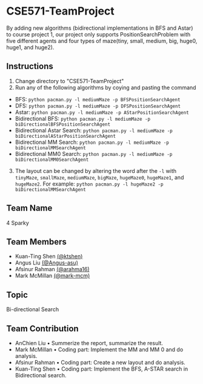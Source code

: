 # CSE571-TeamProject
By adding new algorithms (bidirectional implementations in BFS and Astar) to course project 1, our project only supports PositionSearchProblem with five different agents and four types of maze(tiny, small, medium, big, huge0, huge1, and huge2).

## Instructions
1. Change directory to "CSE571-TeamProject"
2. Run any of the following algorithms by coying and pasting the command
 - BFS: `python pacman.py -l mediumMaze -p BFSPositionSearchAgent`
 - DFS: `python pacman.py -l mediumMaze -p DFSPositionSearchAgent`
 - Astar: `python pacman.py -l mediumMaze -p AStarPositionSearchAgent`
 - Bidirectional BFS: `python pacman.py -l mediumMaze -p biDirectionalBFSPositionSearchAgent`
 - Bidirectional Astar Search: `python pacman.py -l mediumMaze -p biDirectionalAStarPositionSearchAgent`
 - Bidirectional MM Search: `python pacman.py -l mediumMaze -p biDirectionalMMSearchAgent`
 - Bidirectional MM0 Search: `python pacman.py -l mediumMaze -p biDirectionalMM0SearchAgent`
3. The layout can be changed by altering the word after the `-l` with `tinyMaze`, `smallMaze`, `mediumMaze`, `bigMaze`, `hugeMaze0`, `hugeMaze1`, and `hugeMaze2`. For example: `python pacman.py -l hugeMaze2 -p biDirectionalMMSearchAgent`
## Team Name
4 Sparky
## Team Members
- Kuan-Ting Shen [(@ktshen)](https://github.com/ktshen)
- Angus Liu [(@Angus-asu)](https://github.com/Angus-asu)
- Afsinur Rahman [(@arahma16)](https://github.com/arahma16)
- Mark McMillan [(@mark-mcm)](https://github.com/mark-mcm)
## Topic
Bi-directional Search
## Team Contribution
- AnChien Liu
• Summerize the report, summarize the result.
- Mark McMillan
• Coding part: Implement the MM and MM 0 and do
analysis.
- Afsinur Rahman
• Coding part: Create a new layout and do analysis.
- Kuan-Ting Shen
• Coding part: Implement the BFS, A-STAR search in
Bidirectional search.
